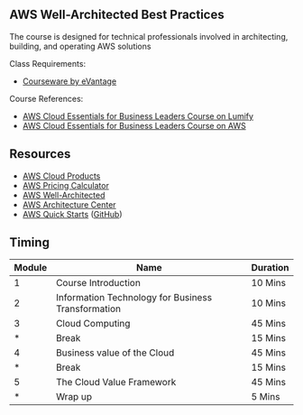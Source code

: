 ## AWS Well-Architected Best Practices

The course is designed for technical professionals involved in architecting, building, and operating AWS solutions

Class Requirements:
* [Courseware by eVantage](https://evantage.gilmoreglobal.com/)

Course References:
* [AWS Cloud Essentials for Business Leaders Course on Lumify](https://www.lumifywork.com/en-au/courses/aws-well-architected-best-practices/)
* [AWS Cloud Essentials for Business Leaders Course on AWS](https://aws.amazon.com/training/classroom/aws-well-architected-best-practices/?ct=sec&sec=rolesol)
  

## Resources

* [AWS Cloud Products](https://aws.amazon.com/products/)
* [AWS Pricing Calculator](https://calculator.aws/#/)
* [AWS Well-Architected](https://aws.amazon.com/architecture/well-architected/)
* [AWS Architecture Center](https://aws.amazon.com/architecture/)
* [AWS Quick Starts](https://aws.amazon.com/quickstart/) ([GitHub](https://github.com/aws-quickstart/))

## Timing

|Module|Name|Duration|
|-|-|-|
|1|Course Introduction|10 Mins|
|2|Information Technology for Business Transformation|10 Mins|
|3|Cloud Computing|45 Mins|
|*|Break|15 Mins|
|4|Business value of the Cloud|45 Mins|
|*|Break|15 Mins|
|5|The Cloud Value Framework|45 Mins|
|*|Wrap up|5 Mins|
